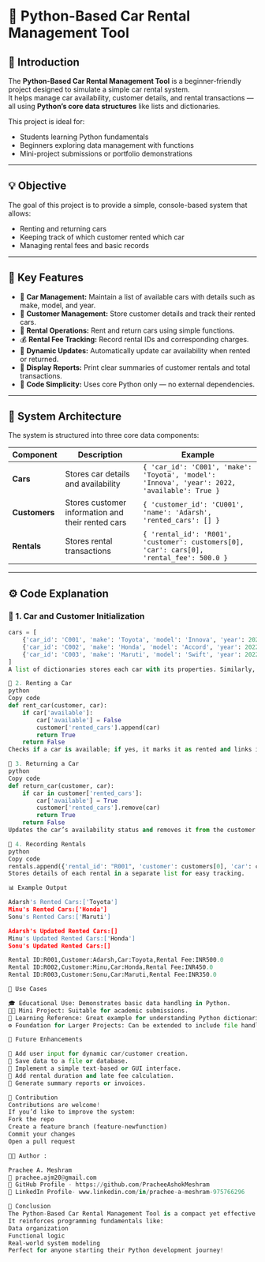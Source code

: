 # 🚗 Python-Based Car Rental Management Tool

## 📖 Introduction
The **Python-Based Car Rental Management Tool** is a beginner-friendly project designed to simulate a simple car rental system.  
It helps manage car availability, customer details, and rental transactions — all using **Python’s core data structures** like lists and dictionaries.  

This project is ideal for:
- Students learning Python fundamentals  
- Beginners exploring data management with functions  
- Mini-project submissions or portfolio demonstrations  

---

## 💡 Objective
The goal of this project is to provide a simple, console-based system that allows:
- Renting and returning cars  
- Keeping track of which customer rented which car  
- Managing rental fees and basic records  

---

## 🧠 Key Features

- 🚙 **Car Management:** Maintain a list of available cars with details such as make, model, and year.  
- 👥 **Customer Management:** Store customer details and track their rented cars.  
- 🔄 **Rental Operations:** Rent and return cars using simple functions.  
- 💰 **Rental Fee Tracking:** Record rental IDs and corresponding charges.  
- 📜 **Dynamic Updates:** Automatically update car availability when rented or returned.  
- 🧾 **Display Reports:** Print clear summaries of customer rentals and total transactions.  
- 🧩 **Code Simplicity:** Uses core Python only — no external dependencies.

---

## 🧩 System Architecture
The system is structured into three core data components:

| Component | Description | Example |
|------------|-------------|----------|
| **Cars** | Stores car details and availability | `{ 'car_id': 'C001', 'make': 'Toyota', 'model': 'Innova', 'year': 2022, 'available': True }` |
| **Customers** | Stores customer information and their rented cars | `{ 'customer_id': 'CU001', 'name': 'Adarsh', 'rented_cars': [] }` |
| **Rentals** | Stores rental transactions | `{ 'rental_id': 'R001', 'customer': customers[0], 'car': cars[0], 'rental_fee': 500.0 }` |

---

## ⚙️ Code Explanation

### 🔹 1. Car and Customer Initialization
```python
cars = [
    {'car_id': 'C001', 'make': 'Toyota', 'model': 'Innova', 'year': 2022, 'available': True},
    {'car_id': 'C002', 'make': 'Honda', 'model': 'Accord', 'year': 2022, 'available': True},
    {'car_id': 'C003', 'make': 'Maruti', 'model': 'Swift', 'year': 2022, 'available': True}
]
A list of dictionaries stores each car with its properties. Similarly, customers are initialized with unique IDs and names.

🔹 2. Renting a Car
python
Copy code
def rent_car(customer, car):
    if car['available']:
        car['available'] = False
        customer['rented_cars'].append(car)
        return True
    return False
Checks if a car is available; if yes, it marks it as rented and links it to the customer.

🔹 3. Returning a Car
python
Copy code
def return_car(customer, car):
    if car in customer['rented_cars']:
        car['available'] = True
        customer['rented_cars'].remove(car)
        return True
    return False
Updates the car’s availability status and removes it from the customer’s list.

🔹 4. Recording Rentals
python
Copy code
rentals.append({'rental_id': "R001", 'customer': customers[0], 'car': cars[0], 'rental_fee': 500.0})
Stores details of each rental in a separate list for easy tracking.

📊 Example Output

Adarsh's Rented Cars:['Toyota']
Minu's Rented Cars:['Honda']
Sonu's Rented Cars:['Maruti']

Adarsh's Updated Rented Cars:[]
Minu's Updated Rented Cars:['Honda']
Sonu's Updated Rented Cars:[]

Rental ID:R001,Customer:Adarsh,Car:Toyota,Rental Fee:INR500.0
Rental ID:R002,Customer:Minu,Car:Honda,Rental Fee:INR450.0
Rental ID:R003,Customer:Sonu,Car:Maruti,Rental Fee:INR350.0

🧠 Use Cases

🎓 Educational Use: Demonstrates basic data handling in Python.
🧑‍💻 Mini Project: Suitable for academic submissions.
🧰 Learning Reference: Great example for understanding Python dictionaries and lists.
⚙️ Foundation for Larger Projects: Can be extended to include file handling, user inputs, and GUIs.

🚀 Future Enhancements

🔸 Add user input for dynamic car/customer creation.
🔸 Save data to a file or database.
🔸 Implement a simple text-based or GUI interface.
🔸 Add rental duration and late fee calculation.
🔸 Generate summary reports or invoices.

🤝 Contribution
Contributions are welcome!
If you’d like to improve the system:
Fork the repo
Create a feature branch (feature-newfunction)
Commit your changes
Open a pull request

👩‍💻 Author :

Prachee A. Meshram
📧 prachee.ajm20@gmail.com
🔗 GitHub Profile - https://github.com/PracheeAshokMeshram
🔗 LinkedIn Profile- www.linkedin.com/in/prachee-a-meshram-975766296

🏁 Conclusion
The Python-Based Car Rental Management Tool is a compact yet effective example of how Python can be used to design simple management systems.
It reinforces programming fundamentals like:
Data organization
Functional logic
Real-world system modeling
Perfect for anyone starting their Python development journey!
